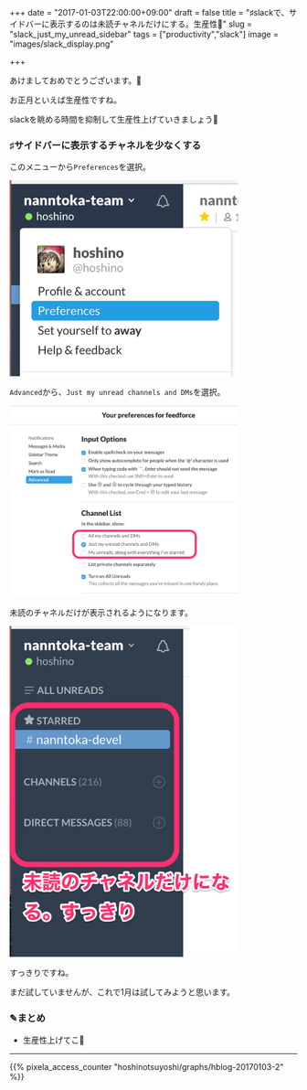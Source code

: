 +++
date = "2017-01-03T22:00:00+09:00"
draft = false
title = "♯slackで、サイドバーに表示するのは未読チャネルだけにする。生産性💪"
slug = "slack_just_my_unread_sidebar"
tags = ["productivity","slack"]
image = "images/slack_display.png"

+++

あけましておめでとうございます。🎍

お正月といえば生産性ですね。

slackを眺める時間を抑制して生産性上げていきましょう💪

<!--more-->

### ♯サイドバーに表示するチャネルを少なくする

このメニューから`Preferences`を選択。

<img alt="slack" src="/images/slack_popup.png" width=400>

`Advanced`から、`Just my unread channels and DMs`を選択。

<img alt="slack" src="/images/slack_preference.png" width=400>

未読のチャネルだけが表示されるようになります。

<img alt="slack" src="/images/slack_sidebar.png" width=400>

すっきりですね。

まだ試していませんが、これで1月は試してみようと思います。

### ✎まとめ

* 生産性上げてこ💪
<script type="text/javascript" src="/js/prism.js" async></script>

---

{{% pixela_access_counter "hoshinotsuyoshi/graphs/hblog-20170103-2" %}}
